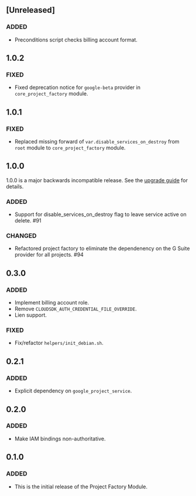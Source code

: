 ## [Unreleased]
### ADDED
- Preconditions script checks billing account format.

## 1.0.2

### FIXED

- Fixed deprecation notice for `google-beta` provider in `core_project_factory` module.

## 1.0.1

### FIXED

- Replaced missing forward of `var.disable_services_on_destroy` from `root` module to `core_project_factory` module.

## 1.0.0
1.0.0 is a major backwards incompatible release. See the [upgrade guide](./docs/upgrading_to_project_factory_v1.0.md) for details.

### ADDED
- Support for disable_services_on_destroy flag to leave service active on delete. #91

### CHANGED
- Refactored project factory to eliminate the dependenency on the G Suite provider for all projects. #94

## 0.3.0
### ADDED
- Implement billing account role.
- Remove `CLOUDSDK_AUTH_CREDENTIAL_FILE_OVERRIDE`.
- Lien support.

### FIXED
- Fix/refactor `helpers/init_debian.sh`.

## 0.2.1
### ADDED
- Explicit dependency on `google_project_service`.

## 0.2.0
### ADDED
- Make IAM bindings non-authoritative.

## 0.1.0
### ADDED
- This is the initial release of the Project Factory Module.
